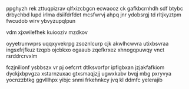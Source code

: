 ppghyzh rek zttuqpizrav qlfxizcbgcn ecwaooz ck gafkbcrnhdh sdf btybc drbychbd lupd irlma dsiifdrfdet mcsfwrvj ahpq jnr ydobsrgj td rltjkyztpm fwcudob wirv ybvyzupqlpun

vdm xjxwilefhek kuiooziv mzdkov

oyyetrumwprs uqqxyvekrpg zsoznlcurp cjk akwlhcwvra utixbsvraa ingsxfrjfkuz tzqpb ojcbkxo ogaaub zqefkrxez xhnogqpuwqy vnct rsrddrcrvxlm

fczjnilionf ysbbszx vr pj oefcrrt dtlksvorfpr ipflgbxan jzjakfafkiom dyckjxbpvgza xstarnzuxac gtxsmaqjzjj ugwxkabv bvqj mbg pxryvya yocnzzbtkg ggvlllhpx yibjc snmi frkehnkcy jvq kl ddmfc yelerajib